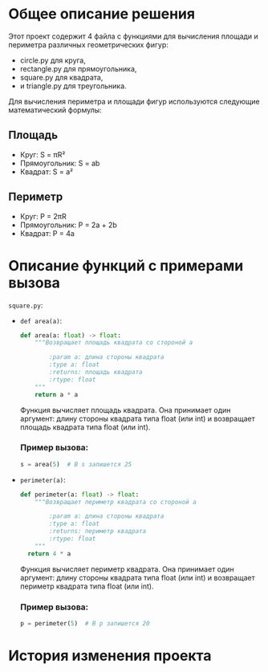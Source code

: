 # Общее описание решения
Этот проект содержит 4 файла с функциями для вычисления площади и периметра различных геометрических 
фигур: 
- circle.py для круга,
- rectangle.py для прямоугольника, 
- square.py для квадрата, 
- и triangle.py для треугольника.

Для вычисления периметра и площади фигур используются следующие математический формулы:

## Площадь
- Круг: S = πR²
- Прямоугольник: S = ab
- Квадрат: S = a²

## Периметр
- Круг: P = 2πR
- Прямоугольник: P = 2a + 2b
- Квадрат: P = 4a

# Описание функций с примерами вызова
`square.py`:
- `def area(a)`:
  ```python
  def area(a: float) -> float:
      """Возвращает площадь квадрата со стороной a

          :param a: длина стороны квадрата
          :type a: float
          :returns: площадь квадрата
          :rtype: float
      """
      return a * a
  ```
  Функция вычисляет площадь квадрата. Она принимает один аргумент: длину стороны квадрата типа float (или int) 
  и возвращает площадь квадрата типа float (или int).
  ### Пример вызова:
  ```python
  s = area(5)  # В s запишется 25
  ```

- `perimeter(a)`:
  ```python
  def perimeter(a: float) -> float:
      """Возвращает периметр квадрата со стороной a

          :param a: длина стороны квадрата
          :type a: float
          :returns: периметр квадрата
          :rtype: float
      """
    return 4 * a
  ```
  Функция вычисляет периметр квадрата. Она принимает один аргумент: длину стороны квадрата типа float (или int) 
  и возвращает периметр квадрата типа float (или int).
  ### Пример вызова:
  ```python
  p = perimeter(5)  # В p запишется 20
  ```
# История изменения проекта
